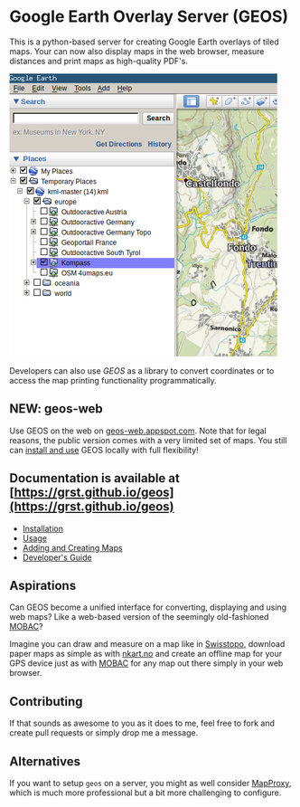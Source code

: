 # Google Earth Overlay Server (GEOS)

This is a python-based server for creating Google Earth overlays
of tiled maps. Your can now also display maps in the web browser,
measure distances and print maps as high-quality PDF's.

![geos google earth](doc/_static/ge-places.png)

Developers can also use *GEOS* as a library to convert coordinates
or to access the map printing functionality programmatically.

## **NEW**: geos-web
Use GEOS on the web on [geos-web.appspot.com](http://geos-web.appspot.com/). 
Note that for legal reasons, the public version comes with a very limited set of maps. 
You still can [install and use](https://grst.github.io/geos) GEOS locally with full flexibility!

## Documentation is available at [https://grst.github.io/geos](https://grst.github.io/geos)
* [Installation](https://grst.github.io/geos/users.html#installation)
* [Usage](https://grst.github.io/geos/users.html#usage)
* [Adding and Creating Maps](https://grst.github.io/geos/users.html#more-maps)
* [Developer's Guide](https://grst.github.io/geos/developers.html)

## Aspirations
Can GEOS become a unified interface for converting, displaying and using web maps?
Like a web-based version of the seemingly old-fashioned [MOBAC](http://mobac.sourceforge.net)?

Imagine you can draw and measure on a map like in [Swisstopo](https://map.geo.admin.ch), download paper maps
as simple as with [nkart.no](http://www.nkart.no/) and create an offline map for your GPS device just as
with [MOBAC](http://mobac.sourceforge.net) for any map out there simply in your web browser.

## Contributing
If that sounds as awesome to you as it does to me, feel free to fork and create
pull requests or simply drop me a message.

## Alternatives
If you want to setup `geos` on a server, you might as well consider [MapProxy](https://mapproxy.org), which is much more professional but a bit more challenging to configure.

